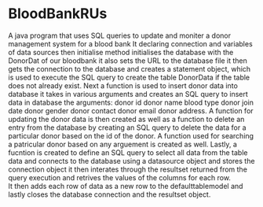 # BloodBankRUs
A java program that uses SQL queries to update and moniter a donor management system for a blood bank 
It declaring connection and variables of data sources then initialise method initialises the database with the DonorDat of our bloodbank it also sets the URL to the database file
it then gets the connection to the database and creates a statement object, which is used to execute the SQL query to create the table DonorData if the table does not already exist.
Next a function is used to insert donor data into database it takes in various arguments and creates an SQL query to insert data in database
the arguments: donor id donor name blood type donor join date donor gender donor contact donor email donor address. 
A function for updating the donor data is then created as well as a function to delete an entry from the database by creating an SQL query to delete the data for a particular donor based on the id of the donor. A function used for searching a patricular donor based on any arguement is created as well. 
Lastly, a fucntion is created to define an SQL query to select all data from the table data and connects to the database using a datasource object and stores the connection object it then interates through the resultset returned from the query execution and retrives the values of the columns for each row.  
It then adds each row of data as a new row to the defaulttablemodel and lastly closes the database connection and the resultset object.
